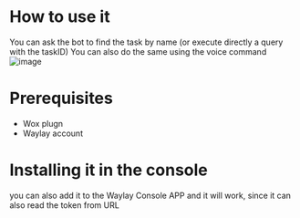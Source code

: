# How to use it
You can ask the bot to find the task by name (or execute directly a query with the taskID)
You can also do the same using the voice command
![image](https://github.com/waylayio/waylayChatBot/assets/1268521/2d14887d-acdf-4e69-838f-a9af60a56289)

# Prerequisites
* Wox plugn
* Waylay account

# Installing it in the console
you can also add it to the Waylay Console APP and it will work, since it can also read the token from URL







